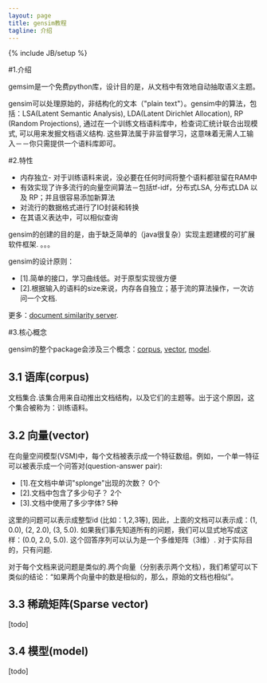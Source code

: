 ```yaml
---
layout: page
title: gensim教程 
tagline: 介绍
---
```

{% include JB/setup %}

#1.介绍

gemsim是一个免费python库，设计目的是，从文档中有效地自动抽取语义主题。

gensim可以处理原始的，非结构化的文本（"plain text"）。gensim中的算法，包括：LSA(Latent Semantic Analysis), LDA(Latent Dirichlet Allocation), RP (Random Projections), 通过在一个训练文档语料库中，检查词汇统计联合出现模式, 可以用来发掘文档语义结构. 这些算法属于非监督学习，这意味着无需人工输入－－你只需提供一个语料库即可。

#2.特性

- 内存独立- 对于训练语料来说，没必要在任何时间将整个语料都驻留在RAM中
- 有效实现了许多流行的向量空间算法－包括tf-idf，分布式LSA, 分布式LDA 以及 RP；并且很容易添加新算法
- 对流行的数据格式进行了IO封装和转换
- 在其语义表达中，可以相似查询

gensim的创建的目的是，由于缺乏简单的（java很复杂）实现主题建模的可扩展软件框架. 。。。

gensim的设计原则：

- [1].简单的接口，学习曲线低。对于原型实现很方便
- [2].根据输入的语料的size来说，内存各自独立；基于流的算法操作，一次访问一个文档.

更多：[document similarity server](http://pypi.python.org/pypi/simserver).

#3.核心概念

gensim的整个package会涉及三个概念：[corpus](d0evi1.github.io/gensim/corpus.html), [vector](d0evi1.github.io/gensim/vector.html), [model](d0evi1.github.io/gensim/model.html).

## 3.1 语库(corpus)
文档集合.该集合用来自动推出文档结构，以及它们的主题等。出于这个原因，这个集合被称为：训练语料。

## 3.2 向量(vector) 
在向量空间模型(VSM)中，每个文档被表示成一个特征数组。例如，一个单一特征可以被表示成一个问答对(question-answer pair):

- [1].在文档中单词"splonge"出现的次数？ 0个
- [2].文档中包含了多少句子？ 2个
- [3].文档中使用了多少字体? 5种

这里的问题可以表示成整型id (比如：1,2,3等), 因此，上面的文档可以表示成：(1, 0.0), (2, 2.0), (3, 5.0). 如果我们事先知道所有的问题，我们可以显式地写成这样：(0.0, 2.0, 5.0). 这个回答序列可以认为是一个多维矩阵（3维）. 对于实际目的，只有问题.

对于每个文档来说问题是类似的.两个向量（分别表示两个文档），我们希望可以下类似的结论：“如果两个向量中的数是相似的，那么，原始的文档也相似”。

## 3.3 稀疏矩阵(Sparse vector)

[todo]

## 3.4 模型(model)

[todo]
